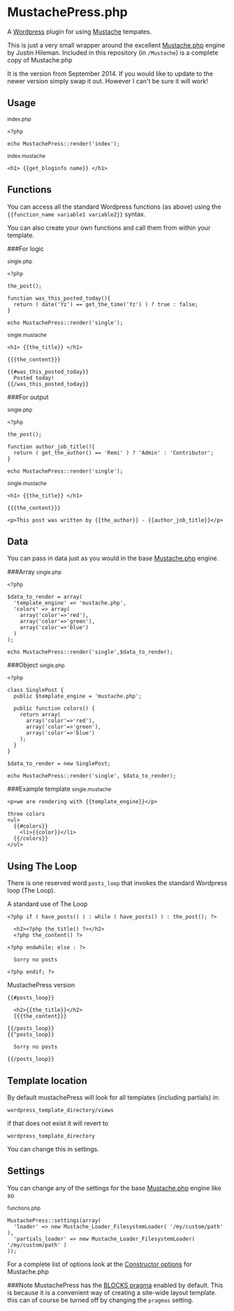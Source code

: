 MustachePress.php
=================

A [Wordpress](http://wordpress.com) plugin for using [Mustache](http://mustache.github.com/) tempates.

This is just a very small wrapper around the excellent [Mustache.php](https://github.com/bobthecow/mustache.php) engine by Justin Hileman. Included in this repository (in `/Mustache`) is a complete copy of Mustache.php

It is the version from September 2014. If you would like to update to the newer version simply swap it out. However I can't be sure it will work!

Usage
-----

<small>index.php</small>

	<?php
	
	echo MustachePress::render('index');

<small>index.mustache</small>

	<h1> {{get_bloginfo name}} </h1>


Functions
---------

You can access all the standard Wordpress functions (as above) using the `{{function_name variable1 variable2}}` syntax.

You can also create your own functions and call them from within your template.

###For logic

<small>single.php</small>

	<?php
	
	the_post();
	
	function was_this_posted_today(){
	  return ( date('Yz') == get_the_time('Yz') ) ? true : false;
	}
	
	echo MustachePress::render('single');

<small>single.mustache</small>

	<h1> {{the_title}} </h1>
	
	{{{the_content}}}
	
	{{#was_this_posted_today}}
	  Posted today!
	{{/was_this_posted_today}}

###For output

<small>single.php</small>

	<?php
	
	the_post();
	
	function author_job_title(){
	  return ( get_the_author() == 'Remi' ) ? 'Admin' : 'Contributor';
	}
	
	echo MustachePress::render('single');

<small>single.mustache</small>

	<h1> {{the_title}} </h1>
	
	{{{the_content}}}
	
	<p>This post was written by {{the_author}} - {{author_job_title}}</p>


Data
----
You can pass in data just as you would in the base [Mustache.php](https://github.com/bobthecow/mustache.php) engine.

###Array
<small>single.php</small>

	<?php
	
	$data_to_render = array(
	  'template_engine' => 'mustache.php',
	  'colors' => array(
	    array('color'=>'red'),
	    array('color'=>'green'),
	    array('color'=>'blue')
	  )
	);
	
	echo MustachePress::render('single',$data_to_render);


###Object
<small>single.php</small>

	<?php
	
	class SinglePost {
	  public $template_engine = 'mustache.php';
	
	  public function colors() {
	    return array(
	      array('color'=>'red'),
	      array('color'=>'green'),
	      array('color'=>'blue')
	    );
	  }
	}
	
	$data_to_render = new SinglePost;
	
	echo MustachePress::render('single', $data_to_render);

###Example template
<small>single.mustache</small>

	<p>we are rendering with {{template_engine}}</p>
	
	three colors
	<ul>
	  {{#colors}}
	    <li>{{color}}</li>
	  {{/colors}}
	</ul>


Using The Loop
--------------

There is one reserved word `posts_loop` that invokes the standard Wordpress loop (The Loop).

A standard use of The Loop

	<?php if ( have_posts() ) : while ( have_posts() ) : the_post(); ?>
	
	  <h2><?php the_title() ?></h2>
	  <?php the_content() ?>
	
	<?php endwhile; else : ?>
	
	  Sorry no posts
	
	<?php endif; ?>



MustachePress version

	{{#posts_loop}}
	
	  <h2>{{the_title}}</h2>
	  {{{the_content}}}
	
	{{/posts_loop}}
	{{^posts_loop}}
	
	  Sorry no posts
	
	{{/posts_loop}}


Template location
-----------------
By default mustachePress will look for all templates (including partials) in:

`wordpress_template_directory/views`

if that does not exist it will revert to

`wordpress_template_directory`

You can change this in settings.


Settings
--------
You can change any of the settings for the base [Mustache.php](https://github.com/bobthecow/mustache.php) engine like so

<small>functions.php</small>

	MustachePress::settings(array(
	  'loader' => new Mustache_Loader_FilesystemLoader( '/my/custom/path' ),
	  'partials_loader' => new Mustache_Loader_FilesystemLoader( '/my/custom/path' )
	));

For a complete list of options look at the [Constructor options](https://github.com/bobthecow/mustache.php/wiki#constructor-options) for Mustache.php

###Note
MustachePress has the [BLOCKS pragma](https://github.com/bobthecow/mustache.php/wiki/BLOCKS-pragma) enabled by default. This is because it is a convenient way of creating a site-wide layout template. this can of course be turned off by changing the `pragmas` setting.

<br><br><br><br><br>

